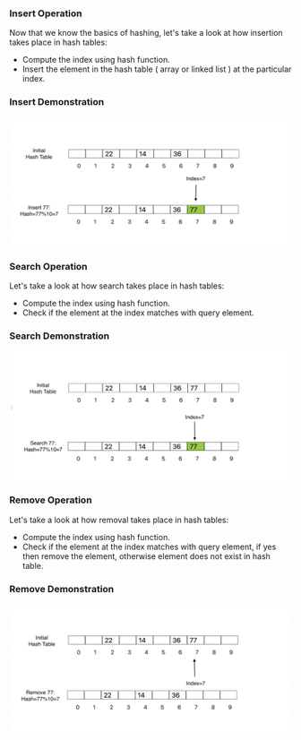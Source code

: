 ### Insert Operation

Now that we know the basics of hashing, let's take a look at how insertion takes place in hash tables:

   - Compute the index using hash function.
   - Insert the element in the hash table ( array or linked list ) at the particular index.

### Insert Demonstration
<img src="images/insert.png"/>


### Search Operation

Let's take a look at how search takes place in hash tables:

   - Compute the index using hash function.
   - Check if the element at the index matches with query element.

### Search Demonstration
<img src="images/search.png"/>


### Remove Operation

Let's take a look at how removal takes place in hash tables:

   - Compute the index using hash function.
   - Check if the element at the index matches with query element, if yes then remove the element, otherwise element does not exist in hash table.

### Remove Demonstration
<img src="images/remove.png"/>

